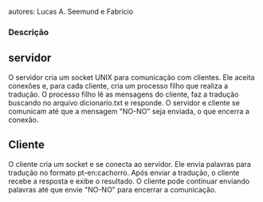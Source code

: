 autores: Lucas A. Seemund e Fabricio

### Descrição
## servidor
O servidor cria um socket UNIX para comunicação com clientes.
Ele aceita conexões e, para cada cliente, cria um processo filho que realiza a tradução.
O processo filho lê as mensagens do cliente, faz a tradução buscando no arquivo dicionario.txt e responde.
O servidor e cliente se comunicam até que a mensagem "NO-NO" seja enviada, o que encerra a conexão.

## Cliente
O cliente cria um socket e se conecta ao servidor.
Ele envia palavras para tradução no formato pt-en:cachorro.
Após enviar a tradução, o cliente recebe a resposta e exibe o resultado.
O cliente pode continuar enviando palavras até que envie "NO-NO" para encerrar a comunicação.
